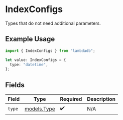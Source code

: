 # IndexConfigs

Types that do not need additional parameters.

## Example Usage

```typescript
import { IndexConfigs } from "lambdadb";

let value: IndexConfigs = {
  type: "datetime",
};
```

## Fields

| Field                            | Type                             | Required                         | Description                      |
| -------------------------------- | -------------------------------- | -------------------------------- | -------------------------------- |
| `type`                           | [models.Type](../models/type.md) | :heavy_check_mark:               | N/A                              |